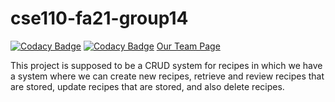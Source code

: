 # cse110-fa21-group14
[![Codacy Badge](https://app.codacy.com/project/badge/Grade/7175b952ca66400fb7cb8ab22f5edf01)](https://www.codacy.com/gh/cse110-fa21-group14/cse110-fa21-group14/dashboard?utm_source=github.com&amp;utm_medium=referral&amp;utm_content=cse110-fa21-group14/cse110-fa21-group14&amp;utm_campaign=Badge_Grade)
[![Codacy Badge](https://app.codacy.com/project/badge/Coverage/7175b952ca66400fb7cb8ab22f5edf01)](https://www.codacy.com/gh/cse110-fa21-group14/cse110-fa21-group14/dashboard?utm_source=github.com&utm_medium=referral&utm_content=cse110-fa21-group14/cse110-fa21-group14&utm_campaign=Badge_Coverage)
[Our Team Page](admin/team.md)

This project is supposed to be a CRUD system for recipes in which we have a system where we can create new recipes, retrieve and review recipes that are stored, update recipes that are stored, and also delete recipes.
